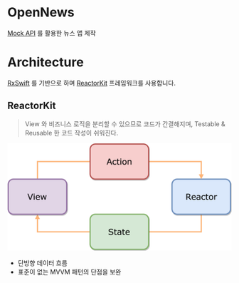 # OpenNews

[Mock API](https://mockapi.io) 를 활용한 뉴스 앱 제작

# Architecture

[RxSwift](https://github.com/ReactiveX/RxSwift) 를 기반으로 하며 [ReactorKit](https://github.com/ReactorKit/ReactorKit) 프레임워크를 사용합니다.

## ReactorKit

> View 와 비즈니스 로직을 분리할 수 있으므로 코드가 간결해지며, Testable & Reusable 한 코드 작성이 쉬워진다.
> 

![Untitled](ReactorKitImages/Concept.png)

- 단방향 데이터 흐름
- 표준이 없는 MVVM 패턴의 단점을 보완
